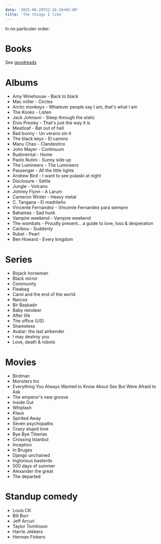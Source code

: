 ```yaml
---
date: '2025-06-29T22:16:16+02:00'
title: 'The things I like'
---
```


In no particuler order:

# Books

See [goodreads](https://www.goodreads.com/user/show/111776600-lennart-damen)

# Albums

- Amy Winehouse - Back to black
- Mac miller - Circles
- Arctic monkeys - Whatever people say I am, that's what I am
- The Kooks - Listen
- Jack Johnson - Sleep through the static
- Elvis Presley - That's just the way it is
- Meatloaf - Bat out of hell
- Bad bunny - Un verano sin ti
- The black keys - El camino
- Manu Chao - Clandestino
- John Mayer - Continuum
- Rudimental - Home
- Paolo Nutini - Sunny side up
- The Lumineers - The Lumineers
- Passenger - All the little lights
- Andrew Bird - I want to see pulaski at night
- Disclosure - Settle
- Jungle - Volcano
- Johnny Flynn - A Larum
- Cameron Winter - Heavy metal
- C. Tangana - El madrileño
- Vincente Fernandez - Vincente Fernandez para siempre
- Bahamas - Sad hunk
- Vampire weekend - Vampire weekend 
- The wombats - Proudly present... a guide to love, loss & desperation
- Caribou - Suddenly
- Rubel - Pearl
- Ben Howard - Every kingdom

# Series

- Bojack horseman
- Black mirror
- Community
- Fleabag
- Carol and the end of the world
- Narcos
- Bir Başkadır
- Baby reindeer
- After life
- The office (US)
- Shameless
- Avatar: the last airbender
- I may destroy you
- Love, death & robots

# Movies

- Birdman
- Monsters Inc
- Everything You Always Wanted to Know About Sex But Were Afraid to Ask
- The emperor's new groove
- Inside Out
- Whiplash
- Klaus
- Spirited Away
- Seven psychopaths
- Crazy stupid love
- Bye Bye Tiberias
- Crossing Istanbul
- Inception
- In Bruges
- Django unchained
- Inglorious basterds
- 500 days of summer
- Alexander the great
- The departed

# Standup comedy

- Louis CK
- Bill Burr
- Jeff Arcuri
- Taylor Tomlinson
- Harrie Jekkers
- Herman Finkers
